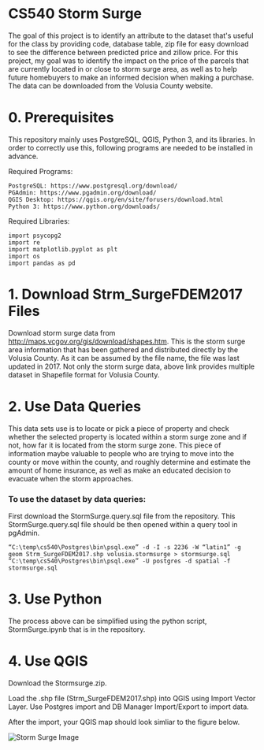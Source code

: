 # CS540 Storm Surge
The goal of this project is to identify an attribute to the dataset that's useful for the class by providing code, database table, zip file for easy download to see the difference between predicted price and zillow price. For this project, my goal was to identify the impact on the price of the parcels that are currently located in or close to storm surge area, as well as to help future homebuyers to make an informed decision when making a purchase. The data can be downloaded from the Volusia County website. 



# 0. Prerequisites
This repository mainly uses PostgreSQL, QGIS, Python 3, and its libraries. In order to correctly use this, following programs are needed to be installed in advance.

Required Programs:
```
PostgreSQL: https://www.postgresql.org/download/
PGAdmin: https://www.pgadmin.org/download/
QGIS Desktop: https://qgis.org/en/site/forusers/download.html
Python 3: https://www.python.org/downloads/
```

Required Libraries:
```
import psycopg2
import re
import matplotlib.pyplot as plt
import os
import pandas as pd
```



# 1. Download Strm_SurgeFDEM2017 Files
Download storm surge data from http://maps.vcgov.org/gis/download/shapes.htm. This is the storm surge area information that has been gathered and distributed directly by the Volusia County. As it can be assumed by the file name, the file was last updated in 2017. Not only the storm surge data, above link provides multiple dataset in Shapefile format for Volusia County. 



# 2. Use Data Queries
This data sets use is to locate or pick a piece of property and check whether the selected property is located within a storm surge zone and if not, how far it is located from the storm surge zone. This piece of information maybe valuable to people who are trying to move into the county or move within the county, and roughly determine and estimate the amount of home insurance, as well as make an educated decision to evacuate when the storm approaches.

### To use the dataset by data queries:
First download the StormSurge.query.sql file from the repository. This StormSurge.query.sql file should be then opened within a query tool in pgAdmin.

```
“C:\temp\cs540\Postgres\bin\psql.exe” -d -I -s 2236 -W “latin1” -g geom Strm_SurgeFDEM2017.shp volusia.stormsurge > stormsurge.sql
“C:\temp\cs540\Postgres\bin\psql.exe” -U postgres -d spatial -f stormsurge.sql
```


# 3. Use Python
The process above can be simplified using the python script, StormSurge.ipynb that is in the repository. 



# 4. Use QGIS
Download the Stormsurge.zip.

Load the .shp file (Strm_SurgeFDEM2017.shp) into QGIS using Import Vector Layer.
Use Postgres import and DB Manager Import/Export to import data.

After the import, your QGIS map should look simliar to the figure below. 

![Storm Surge Image](https://i.imgur.com/XVheBF3.png)




